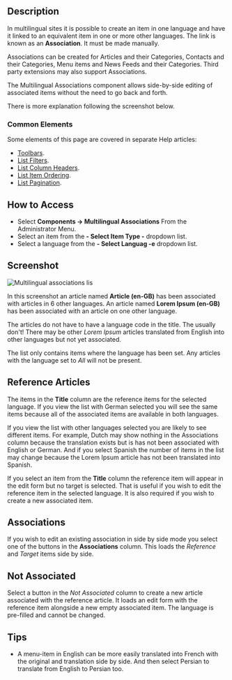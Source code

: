 <!-- Filename: Help4.x:Multilingual_Associations / Display title: Multilingual Associations -->

## Description

In multilingual sites it is possible to create an item in one language and
have it linked to an equivalent item in one or more other languages. The link
is known as an **Association**. It must be made manually.

Associations can be created for Articles and their Categories, Contacts and
their Categories, Menu items and News Feeds and their Categories. Third party
extensions may also support Associations.

The Multilingual Associations component allows side-by-side editing of
associated items without the need to go back and forth.

There is more explanation following the screenshot below.

### Common Elements

Some elements of this page are covered in separate Help articles:

* [Toolbars](jdocmanual?article=help/common-elements/toolbars).
* [List Filters](jdocmanual?article=help/common-elements/list-filters).
* [List Column Headers](jdocmanual?article=help/common-elements/list-column-headers).
* [List Item Ordering](jdocmanual?article=help/common-elements/list-ordering).
* [List Pagination](jdocmanual?article=help/common-elements/list-pagination).

## How to Access

* Select **Components → Multilingual Associations** From the Administrator Menu.
* Select an item from the **- Select Item Type -** dropdown list.
* Select a language from the **- Select Languag -e** dropdown list.

## Screenshot

![Multilingual associations lis](../../../en/images/multilingual-associations/multilingual-associations-list.png)

In this screenshot an article named **Article (en-GB)** has been associated
with articles in 6 other languages. An article named **Lorem Ipsum (en-GB)**
has been associated with an article on one other language.

The articles do not have to have a language code in the title. The usually
don't! There may be other *Lorem Ipsum* articles translated from English into
other languages but not yet associated.

The list only contains items where the language has been set. Any articles
with the language set to *All* will not be present.

## Reference Articles

The items in the **Title** column are the reference items for the selected
language. If you view the list with German selected you will see the same items
because all of the associated items are available in both languages.

If you view the list with other languages selected you are likely to see
different items. For example, Dutch may show nothing in the Associations
column because the translation exists but is has not been associated with
English or German. And if you select Spanish the number of items in the list
may change because the Lorem Ipsum article has not been translated into Spanish.

If you select an item from the **Title** column the reference item will appear
in the edit form but no target is selected. That is useful if you wish to edit
the reference item in the selected language. It is also required if you
wish to create a new associated item.

## Associations

If you wish to edit an existing association in side by side mode you select one
of the buttons in the **Associations** column. This loads the *Reference* and
*Target* items side by side.

## Not Associated

Select a button in the *Not Associated* column to create a new article
associated with the reference article. It loads an edit form with the reference
item alongside a new empty associated item. The language is pre-filled and
cannot be changed.

## Tips

- A menu-item in English can be more easily translated into French with
  the original and translation side by side. And then select Persian to
  translate from English to Persian too.
